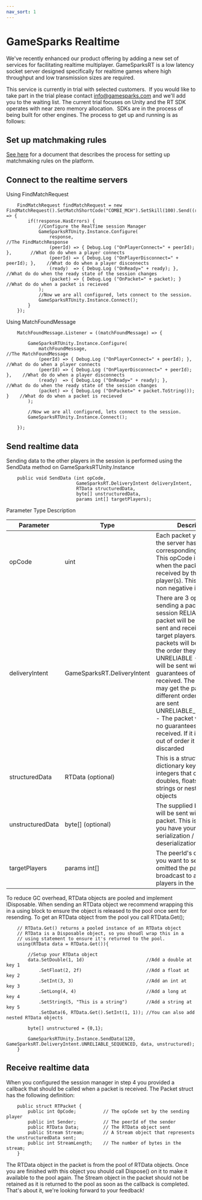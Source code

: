 ```yaml
---
nav_sort: 1
---
```

# GameSparks Realtime

We've recently enhanced our product offering by adding a new set of services for facilitating realtime multiplayer.
GameSparksRT is a low latency socket server designed specifically for realtime games where high throughput and low transmission sizes are required.

 This service is currently in trial with selected customers.  If you would like to take part in the trial please contact info@gamesparks.com and we'll add you to the waiting list.
  The current trial focuses on Unity and the RT SDK operates with near zero memory allocation.  SDKs are in the process of being built for other engines. The process to get up and running is as follows:

## Set up matchmaking rules

[See here](/Tutorials/Multiplayer/HowToMatchPlayers.md) for a document that describes the process for setting up matchmaking rules on the platform.

## Connect to the realtime servers

Using FindMatchRequest

```    
    FindMatchRequest findMatchRequest = new FindMatchRequest().SetMatchShortCode("COMBI_MCH").SetSkill(100).Send((response) => {
        if(!response.HasErrors) {
            //Configure the RealTime session Manager
            GameSparksRTUnity.Instance.Configure(
                response,                                                       //The FindMatchResponse
                (peerId) => { Debug.Log ("OnPlayerConnect=" + peerId); },       //What do do when a player connects
                (peerId) => { Debug.Log ("OnPlayerDisconnect=" + peerId); },    //What do do when a player disconnects
                (ready)  => { Debug.Log ("OnReady=" + ready); },                //What do do when the ready state of the session changes
                (packet) => { Debug.Log ("OnPacket=" + packet); }               //What do do when a packet is recieved
            );
            //Now we are all configured, lets connect to the session.
            GameSparksRTUnity.Instance.Connect();
        }
    });
```

Using MatchFoundMessage

```    
    MatchFoundMessage.Listener = ((matchFoundMessage) => {

        GameSparksRTUnity.Instance.Configure(
            matchFoundMessage, 												//The MatchFoundMessage
            (peerId) => { Debug.Log ("OnPlayerConnect=" + peerId); },		//What do do when a player connects
            (peerId) => { Debug.Log ("OnPlayerDisconnect=" + peerId); },	//What do do when a player disconnects
            (ready)  => { Debug.Log ("OnReady=" + ready); },				//What do do when the ready state of the session changes
            (packet) => { Debug.Log ("OnPacket=" + packet.ToString()); }	//What do do when a packet is recieved
        );

        //Now we are all configured, lets connect to the session.
        GameSparksRTUnity.Instance.Connect();

    });
```
## Send realtime data

Sending data to the other players in the session is performed using the SendData method on GameSparksRTUnity.Instance

```    
    public void SendData (int opCode,
                          GameSparksRT.DeliveryIntent deliveryIntent,
                          RTData structuredData,
                          byte[] unstructuredData,
                          params int[] targetPlayers);

```

Parameter Type Description

|Parameter   |Type   |Description   |
|---|---|--------------------------------|
|opCode   |uint   |Each packet you send to the server has a corresponding opCode. This opCode is available when the packet is received by the other player(s). This must be a non negative integer   |
|deliveryIntent   |GameSparksRT.DeliveryIntent |There are 3 options when sending a packet to the session RELIABLE - The packet will be queued, sent and received by the target players. The packets will be received in the order they are sent. UNRELIABLE - The packet will be sent with no guarantees of it being received. The recievers may get the packets in a different order than they are sent UNRELIABLE_SEQUENCED - The packet will be sent no guarantees of it being received. If it is received out of order it will be discarded|
|structuredData   |RTData (optional) |This is a structured dictionary keyed with integers that can contain doubles, floats, ints, longs, strings or nested RTData objects|
   |unstructuredData|byte[] (optional)|The supplied byte array will be sent with the packet. This is useful if you have your own binary serialization / deserialization|
|targetPlayers   |params int[]   |The peerId's of the players you want to send to. If omitted the packet is broadcast to all others players in the session   |


To reduce GC overhead, RTData objects are pooled and implement IDisposable. When sending an RTData object we recommend wrapping this in a using block to ensure the object is released to the pool once sent for resending. To get an RTData object from the pool you call RTData.Get();

```
    // RTData.Get() returns a pooled instance of an RTData object
    // RTData is a Disposable object, so you shoudl wrap this in a
    // using statement to ensure it's returned to the pool.
    using(RTData data = RTData.Get()){

        //Setup your RTData object
        data.SetDouble(1, 1d)                       //Add a double at key 1
            .SetFloat(2, 2f)                        //Add a float at key 2
            .SetInt(3, 3)                           //Add an int at key 3
            .SetLong(4, 4)                          //Add a long at key 4
            .SetString(5, "This is a string")       //Add a string at key 5
            .SetData(6, RTData.Get().SetInt(1, 1)); //You can also add nested RTData objects

        byte[] unstructured = {0,1};

        GameSparksRTUnity.Instance.SendData(120, GameSparksRT.DeliveryIntent.UNRELIABLE_SEQUENCED, data, unstructured);
    }
```

## Receive realtime data

When you configured the session manager in step 4 you provided a callback that should be called when a packet is received. The Packet struct has the following definition:

```
    public struct RTPacket {
        public int OpCode;          // The opCode set by the sending player
        public int Sender;          // The peerId of the sender
        public RTData Data;         // The RTData object sent
        public Stream Stream;       // A Stream object that represents the unstructuredData sent;
        public int StreamLength;    // The number of bytes in the stream;
    }
```

The RTData object in the packet is from the pool of RTData objects. Once you are finished with this object you should call Dispose() on it to make it available to the pool again. The Stream object in the packet should not be retained as it is returned to the pool as soon as the callback is completed. That's about it, we're looking forward to your feedback!
